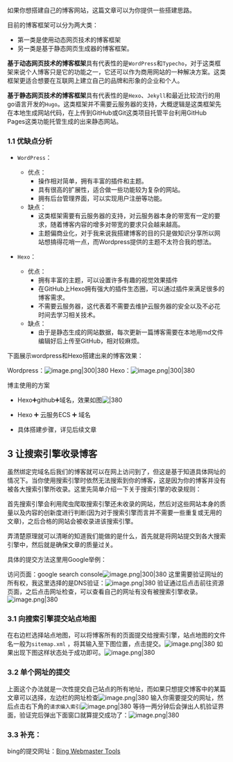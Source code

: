 
如果你想搭建自己的博客网站，这篇文章可以为你提供一些搭建思路。

目前的博客框架可以分为两大类：
- 第一类是使用动态网页技术的博客框架
- 另一类是基于静态网页生成器的博客框架。

**基于动态网页技术的博客框架**具有代表性的是`WordPress`和`Typecho`，对于这类框架来说个人博客只是它的功能之一，它还可以作为商用网站的一种解决方案。这类框架更适合想要在互联网上建立自己的品牌和形象的企业和个人。

**基于静态网页技术的博客框架**具有代表性的是`Hexo`、`Jekyll`和最近比较流行的用go语言开发的`Hugo`。这类框架并不需要云服务器的支持，大概逻辑是这类框架先在本地生成网站代码，在上传到GitHub或Git这类项目托管平台利用GitHub Pages这类功能托管生成的出来静态网站。

### 1.1 优缺点分析

- `WordPress`：
	- 优点：
		- 操作相对简单，拥有丰富的插件和主题。
		- 具有很高的扩展性，适合做一些功能较为复杂的网站。
		- 拥有后台管理界面，可以实现用户注册等功能。
	- 缺点：
		- 这类框架需要有云服务器的支持，对云服务器本身的带宽有一定的要求，随着博客内容的增多对带宽的要求只会越来越高。
		- 主题偏商业化，对于我来说我搭建博客的目的只是做知识分享所以网站想搞得花哨一点，而Wordpress提供的主题不太符合我的想法。

- `Hexo`：
	- 优点：
		- 拥有丰富的主题，可以设置许多有趣的视觉效果插件
		- 在GitHub上Hexo拥有强大的插件生态圈，可以通过插件来满足很多的博客需求。
		- 不需要云服务器，这代表着不需要去维护云服务器的安全以及不必花时间去学习相关技术。
	- 缺点：
		- 由于是静态生成的网站数据，每次更新一篇博客需要在本地用md文件编辑好后上传至GitHub，相对较麻烦。

下面展示wordpress和Hexo搭建出来的博客效果：

Wordpress：![image.png|300|380](https://my-obsidian-image.oss-cn-guangzhou.aliyuncs.com/2024/04/ee71f45c3c58ac8d617677e367897b17.png)
Hexo：![image.png|300|380](https://my-obsidian-image.oss-cn-guangzhou.aliyuncs.com/2024/04/2e4e6bb988e8849248cfde9a386edf7f.png)


博主使用的方案

- Hexo➕github➕域名，效果如图![|380](https://my-obsidian-image.oss-cn-guangzhou.aliyuncs.com/2024/04/835ef54a1d850b97caed819631a33d65.png)
- Hexo ➕ 云服务ECS ➕ 域名

- 具体搭建步骤，详见后续文章

## 3 让搜索引擎收录博客

虽然绑定完域名后我们的博客就可以在网上访问到了，但这是基于知道具体网址的情况下。当你使用搜索引擎时依然无法搜索到你的博客，这是因为你的博客并没有被各大搜索引擎所收录。这里先简单介绍一下关于搜索引擎的收录规则：

首先搜索引擎会利用爬虫爬取搜索引擎还未收录的网站，然后对这些网站本身的质量以及内容的创新度进行判断(因为对于搜索引擎而言并不需要一些重复或无用的文章)，之后合格的网站会被收录进该搜索引擎。

弄清楚原理就可以清晰的知道我们能做的是什么，首先就是将网站提交到各大搜索引擎中，然后就是确保文章的质量过关。

具体的提交方法这里用Google举例：

访问页面：google search console![image.png|300|380](https://my-obsidian-image.oss-cn-guangzhou.aliyuncs.com/2024/04/725a2b13d31bad006600f89a2f819b2d.png)
这里需要验证网址的所有权，我这里选择的是DNS验证：![image.png|380](https://my-obsidian-image.oss-cn-guangzhou.aliyuncs.com/2024/04/636a9a372f93c94283c2bc8a5979de7c.png)
验证通过后点击前往资源页面，之后点击网址检查，可以查看自己的网址有没有被搜索引擎收录。![image.png|380](https://my-obsidian-image.oss-cn-guangzhou.aliyuncs.com/2024/04/1cb2706164e82049cbfbc4a409e1fa77.png)
### 3.1 向搜索引擎提交站点地图

在右边栏选择站点地图，可以将博客所有的页面提交给搜索引擎，站点地图的文件名一般为`sitemap.xml` ，将其输入至下图位置，点击提交。![image.png|380](https://my-obsidian-image.oss-cn-guangzhou.aliyuncs.com/2024/04/07e8a4475343849306ff0584a18a0c84.png)
如果出现下图这样状态处于成功即可。![image.png|380](https://my-obsidian-image.oss-cn-guangzhou.aliyuncs.com/2024/04/34c7246e08d21cb560f72efd9f37edda.png)
### 3.2 单个网址的提交

上面这个办法就是一次性提交自己站点的所有地址，而如果只想提交博客中的某篇文章可以选择，左边栏的网址检查![image.png|380](https://my-obsidian-image.oss-cn-guangzhou.aliyuncs.com/2024/04/aa9c78e0231ad0f81d9fb74f267fdcf5.png)
输入你需要提交的网址，然后点击右下角的`请求编入索引`![image.png|380](https://my-obsidian-image.oss-cn-guangzhou.aliyuncs.com/2024/04/a15afa6403d4841ab8ba550ba4983357.png)
等待一两分钟后会弹出人机验证界面，验证完后弹出下面窗口就算提交成功了：![image.png|380](https://my-obsidian-image.oss-cn-guangzhou.aliyuncs.com/2024/04/3cae6d0584ededde8fa4d4d9fe08403e.png)
### 3.3 补充：

bing的提交网址：[Bing Webmaster Tools](https://www.bing.com/webmasters/about "Bing Webmaster Tools")